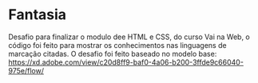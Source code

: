 # Fantasia
Desafio para finalizar o modulo dee HTML e CSS, do curso Vai na Web, o código foi feito para mostrar os conhecimentos nas linguagens de marcação citadas. 
O desafio foi feito baseado no modelo base: <a> https://xd.adobe.com/view/c20d8ff9-baf0-4a06-b200-3ffde9c66040-975e/flow/ </a>
